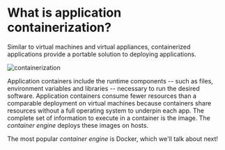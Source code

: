 # What is application containerization?

Similar to virtual machines and virtual appliances, containerized applications provide
a portable solution to deploying applications. 

![containerization](assets/containerization-animation.gif)

Application containers include the runtime components -- such as files, 
environment variables and libraries -- necessary to run the desired software. 
Application containers consume fewer resources than a comparable deployment on 
virtual machines because containers share resources without a full operating system 
to underpin each app. The complete set of information to execute in a container is
 the image. The _container engine_ deploys these images on hosts.

The most popular _container engine_ is Docker, which we'll talk about next!
